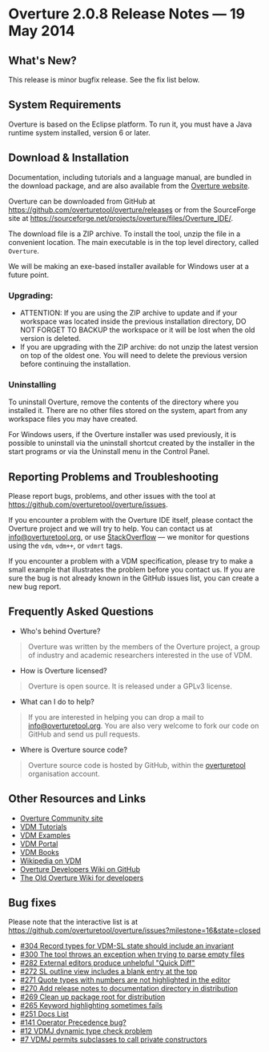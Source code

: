 # Overture 2.0.8 Release Notes — 19 May 2014 

## What's New?

This release is minor bugfix release.  See the fix list below.


## System Requirements

Overture is based on the Eclipse platform.  To run it, you must have a Java runtime system installed, version 6 or later.


## Download & Installation

Documentation, including tutorials and a language manual, are bundled in the download package, and are also available from the [Overture website](http://www.overturetool.org/).

Overture can be downloaded from GitHub at <https://github.com/overturetool/overture/releases> or from the SourceForge site at <https://sourceforge.net/projects/overture/files/Overture_IDE/>.

The download file is a ZIP archive.  To install the tool, unzip the file in a convenient location.  The main executable is in the top level directory, called `Overture`.

We will be making an exe-based installer available for Windows user at a future point.


### Upgrading:

* ATTENTION: If you are using the ZIP archive to update and if your workspace was located inside the previous installation directory, DO NOT FORGET TO BACKUP the workspace or it will be lost when the old version is deleted.
* If you are upgrading with the ZIP archive: do not unzip the latest version on top of the oldest one.  You will need to delete the previous version before continuing the installation.


### Uninstalling

To uninstall Overture, remove the contents of the directory where you installed it.  There are no other files stored on the system, apart from any workspace files you may have created.

For Windows users, if the Overture installer was used previously, it is possible to uninstall via the uninstall shortcut created by the installer in the start programs or via the Uninstall menu in the Control Panel.


## Reporting Problems and Troubleshooting

Please report bugs, problems, and other issues with the tool at <https://github.com/overturetool/overture/issues>.

If you encounter a problem with the Overture IDE itself, please contact the Overture project and we will try to help.  You can contact us at info@overturetool.org, or use [StackOverflow](http://stackoverflow.com/questions/tagged/vdm%2b%2b) — we monitor for questions using the `vdm`, `vdm++`, or `vdmrt` tags.

If you encounter a problem with a VDM specification, please try to make a small example that illustrates the problem before you contact us.  If you are sure the bug is not already known in the GitHub issues list, you can create a new bug report.


## Frequently Asked Questions

* Who's behind Overture?
> Overture was written by the members of the Overture project, a group of industry and academic researchers interested in the use of VDM.

* How is Overture licensed?
> Overture is open source. It is released under a GPLv3 license.

* What can I do to help?
> If you are interested in helping you can drop a mail to info@overturetool.org.  You are also very welcome to fork our code on GitHub and send us pull requests.

* Where is Overture source code?
> Overture source code is hosted by GitHub, within the [overturetool](https://github.com/overturetool) organisation account.


## Other Resources and Links

* [Overture Community site](http://www.overturetool.org)
* [VDM Tutorials](http://overturetool.org/?q=Documentation)
* [VDM Examples](http://overturetool.org/?q=node/11)
* [VDM Portal](http://www.vdmportal.org)
* [VDM Books](http://www.vdmbook.com)
* [Wikipedia on VDM](http://en.wikipedia.org/wiki/Vienna_Development_Method)
* [Overture Developers Wiki on GitHub](https://github.com/overturetool/overture/wiki/)
* [The Old Overture Wiki for developers](http://wiki.overturetool.org)


## Bug fixes

Please note that the interactive list is at <https://github.com/overturetool/overture/issues?milestone=16&state=closed>

* [#304 Record types for VDM-SL state should include an invariant](https://api.github.com/repos/overturetool/overture/issues/304)
* [#300 The tool throws an exception when trying to parse empty files](https://api.github.com/repos/overturetool/overture/issues/300)
* [#282 External editors produce unhelpful "Quick Diff" ](https://api.github.com/repos/overturetool/overture/issues/282)
* [#272 SL outline view includes a blank entry at the top](https://api.github.com/repos/overturetool/overture/issues/272)
* [#271 Quote types with numbers are not highlighted in the editor](https://api.github.com/repos/overturetool/overture/issues/271)
* [#270 Add release notes to documentation directory in distribution](https://api.github.com/repos/overturetool/overture/issues/270)
* [#269 Clean up package root for distribution](https://api.github.com/repos/overturetool/overture/issues/269)
* [#265 Keyword highlighting sometimes fails](https://api.github.com/repos/overturetool/overture/issues/265)
* [#251 Docs List](https://api.github.com/repos/overturetool/overture/issues/251)
* [#141 Operator Precedence bug?](https://api.github.com/repos/overturetool/overture/issues/141)
* [#12 VDMJ dynamic type check problem](https://api.github.com/repos/overturetool/overture/issues/12)
* [#7 VDMJ permits subclasses to call private constructors](https://api.github.com/repos/overturetool/overture/issues/7)

